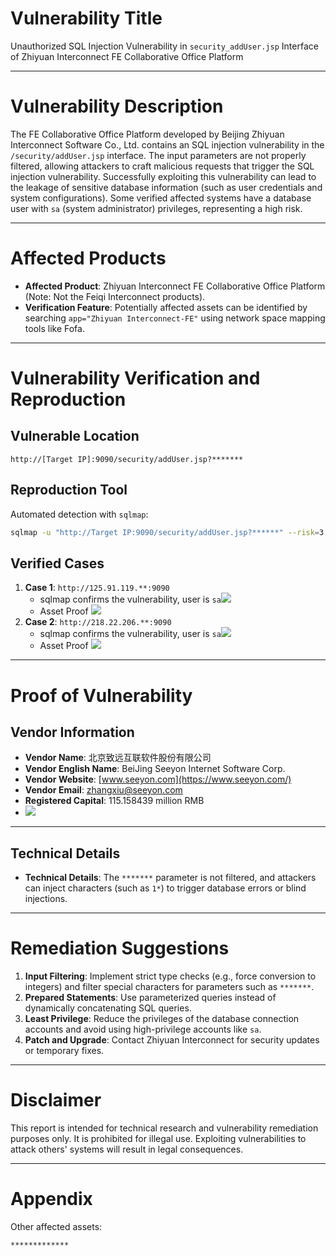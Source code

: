 # Vulnerability Title
Unauthorized SQL Injection Vulnerability in `security_addUser.jsp` Interface of Zhiyuan Interconnect FE Collaborative Office Platform

---

# Vulnerability Description
The FE Collaborative Office Platform developed by Beijing Zhiyuan Interconnect Software Co., Ltd. contains an SQL injection vulnerability in the `/security/addUser.jsp` interface. The input parameters are not properly filtered, allowing attackers to craft malicious requests that trigger the SQL injection vulnerability. Successfully exploiting this vulnerability can lead to the leakage of sensitive database information (such as user credentials and system configurations). Some verified affected systems have a database user with `sa` (system administrator) privileges, representing a high risk.

---

# Affected Products
+ **Affected Product**: Zhiyuan Interconnect FE Collaborative Office Platform (Note: Not the Feiqi Interconnect products).
+ **Verification Feature**: Potentially affected assets can be identified by searching `app="Zhiyuan Interconnect-FE"` using network space mapping tools like Fofa.

---

# Vulnerability Verification and Reproduction
## Vulnerable Location
```plain
http://[Target IP]:9090/security/addUser.jsp?*******
```

## Reproduction Tool
Automated detection with `sqlmap`:

```bash
sqlmap -u "http://Target IP:9090/security/addUser.jsp?******" --risk=3 --level=5
```

## Verified Cases
1. **Case 1**: `http://125.91.119.**:9090`
    - sqlmap confirms the vulnerability, user is `sa`![](https://cdn.nlark.com/yuque/0/2025/png/40663643/1741592447335-d19640f8-dcfa-4045-91c3-651a9de47257.png)
    - Asset Proof ![](https://cdn.nlark.com/yuque/0/2025/png/40663643/1741595668434-099dd824-c177-446a-b6a5-8e2358b77bb2.png)
2. **Case 2**: `http://218.22.206.**:9090`
    - sqlmap confirms the vulnerability, user is `sa`![](https://cdn.nlark.com/yuque/0/2025/png/40663643/1741592646507-14ed52d0-bd09-4743-bb67-60df60e76fe8.png)
    - Asset Proof ![](https://cdn.nlark.com/yuque/0/2025/png/40663643/1741592702286-0cd01c6c-1c7a-4226-a3c7-67c0a4ba95a4.png)
---

# Proof of Vulnerability
## Vendor Information
+ **Vendor Name**: 北京致远互联软件股份有限公司
+ **Vendor English Name**: BeiJing Seeyon Internet Software Corp.
+ **Vendor Website**: [www.seeyon.com](https://www.seeyon.com/)
+ **Vendor Email**: [zhangxiu@seeyon.com](mailto:zhangxiu@seeyon.com)
+ **Registered Capital**: 115.158439 million RMB
+ ![](https://cdn.nlark.com/yuque/0/2025/png/38476061/1740239688897-2baca77d-ce5c-42ca-820a-30439b29d463.png)

---

## Technical Details
+ **Technical Details**: The `*******` parameter is not filtered, and attackers can inject characters (such as `1*`) to trigger database errors or blind injections.

---

# Remediation Suggestions
1. **Input Filtering**: Implement strict type checks (e.g., force conversion to integers) and filter special characters for parameters such as `*******`.
2. **Prepared Statements**: Use parameterized queries instead of dynamically concatenating SQL queries.
3. **Least Privilege**: Reduce the privileges of the database connection accounts and avoid using high-privilege accounts like `sa`.
4. **Patch and Upgrade**: Contact Zhiyuan Interconnect for security updates or temporary fixes.

---

# Disclaimer
This report is intended for technical research and vulnerability remediation purposes only. It is prohibited for illegal use. Exploiting vulnerabilities to attack others' systems will result in legal consequences.

---

# Appendix
Other affected assets:

```plain
*************
```

